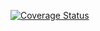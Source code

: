 [![Coverage Status](https://coveralls.io/repos/github/Nemo121007/python_test/badge.svg?branch=master)](https://coveralls.io/github/Nemo121007/python_test?branch=master)